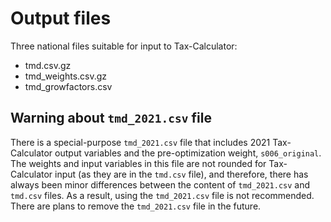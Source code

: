 # Output files

Three national files suitable for input to Tax-Calculator:
- tmd.csv.gz
- tmd_weights.csv.gz
- tmd_growfactors.csv

## Warning about `tmd_2021.csv` file

There is a special-purpose `tmd_2021.csv` file that includes 2021
Tax-Calculator output variables and the pre-optimization weight,
`s006_original`.  The weights and input variables in this file are not
rounded for Tax-Calculator input (as they are in the `tmd.csv` file),
and therefore, there has always been minor differences between the
content of `tmd_2021.csv` and `tmd.csv` files.  As a result, using the
`tmd_2021.csv` file is not recommended.  There are plans to remove the
`tmd_2021.csv` file in the future.

